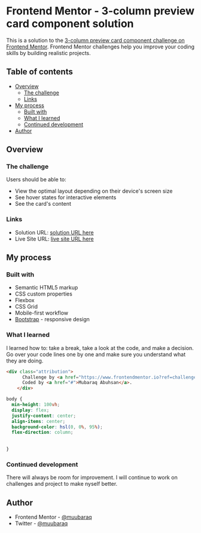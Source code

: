 # Frontend Mentor - 3-column preview card component solution

This is a solution to the [3-column preview card component challenge on Frontend Mentor](https://www.frontendmentor.io/challenges/3column-preview-card-component-pH92eAR2-). Frontend Mentor challenges help you improve your coding skills by building realistic projects. 

## Table of contents

- [Overview](#overview)
  - [The challenge](#the-challenge)
  - [Links](#links)
- [My process](#my-process)
  - [Built with](#built-with)
  - [What I learned](#what-i-learned)
  - [Continued development](#continued-development)
- [Author](#author)



## Overview

### The challenge

Users should be able to:

- View the optimal layout depending on their device's screen size
- See hover states for interactive elements
- See the card's content

### Links

- Solution URL: [ solution URL here](https://github.com/muubaraq/3-column-preview-card.git)
- Live Site URL: [live site URL here](https://your-live-site-url.com)

## My process

### Built with

- Semantic HTML5 markup
- CSS custom properties
- Flexbox
- CSS Grid
- Mobile-first workflow
- [Bootstrap](https://getbootstrap.com/) - responsive design




### What I learned

I learned how to: take a break, take a look at the code, and make a decision.
Go over your code lines one by one and make sure you understand what they are doing.



```html
<div class="attribution">
      Challenge by <a href="https://www.frontendmentor.io?ref=challenge" target="_blank">Frontend Mentor</a>. 
      Coded by <a href="#">Mubaraq Abuhsan</a>.
    </div>
```
```css
body {
  min-height: 100vh;
  display: flex;
  justify-content: center;
  align-items: center;
  background-color: hsl(0, 0%, 95%);
  flex-direction: column;
 
  
}
```




### Continued development

There will always be room for improvement. I will continue to work on challenges and project to make nyself better.




## Author

- Frontend Mentor - [@muubaraq](https://www.frontendmentor.io/profile/muubaraq)
- Twitter - [@muubaraq](https://www.twitter.com/muubaraq)

